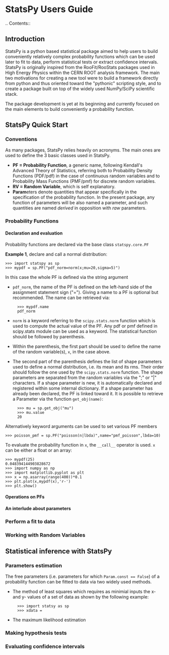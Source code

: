 StatsPy Users Guide
===================

.. Contents::

## Introduction

StatsPy is a python based statistical package aimed to help users to build conveniently relatively complex probability functions which can be used later to fit to data, perform statistical tests or extract confidence intervals. StatsPy is originally inspired from the RooFit/RooStats packages used in High Energy Physics within the CERN ROOT analysis framework. The main two motivations for creating a new tool were to build a framework directly from python and thus oriented toward the "pythonic" scripting style, and to create a package built on top of the widely used NumPy/SciPy scientific stack.

The package development is yet at its beginning and currently focused on the main elements to build conveniently a probability function. 

## StatsPy Quick Start

### Conventions

As many packages, StatsPy relies heavily on acronyms. The main ones are used to define the 3 basic classes used in StatsPy.

* **PF = Probability Function**, a generic name, following Kendall's Advanced Theory of Statistics, referring both to Probability Density Functions (PDF/pdf) in the case of continuous random variables and to Probability Mass Functions (PMF/pmf) for discrete random variables.
* **RV = Random Variable**, which is self explanatory.
* **Param**eters denote quantities that appear specifically in the specification of the probability function. In the present package, any function of parameters will be also named a parameter, and such quantities are named *derived* in opposition with *raw* parameters.

### Probability Functions

#### Declaration and evaluation

Probability functions are declared via the base class `statspy.core.PF`

**Example 1**, declare and call a normal distribution:

    >>> import statspy as sp
    >>> mypdf = sp.PF("pdf_norm=norm(x;mu=20,sigma=5)")

In this case the whole PF is defined via the string argument

* `pdf_norm`, the name of the PF is defined on the left-hand side of the assignment statement sign ("="). Giving a name to a PF is optional but recommended. The name can be retrieved via:

        >>> mypdf.name
        pdf_norm

* `norm` is a keyword referring to the `scipy.stats.norm` function which is used to compute the actual value of the PF. Any pdf or pmf defined in scipy.stats module can be used as a keyword. The statistical function should be followed by parenthesis.
* Within the parenthesis, the first part should be used to define the name of the random variable(s), `x`, in the case above.
* The second part of the parenthesis defines the list of shape parameters used to define a normal distribution, i.e. its mean and its rms. Their order should follow the one used by the `scipy.stats.norm` function. The shape parameters are separated from the random variables via the ";" or "|" characters. If a shape parameter is new, it is automatically declared and registered within some internal dictionary. If a shape parameter has already been declared, the PF is linked toward it. It is possible to retrieve a Parameter via the function `get_obj(name)`:

        >>> mu = sp.get_obj("mu")
        >>> mu.value
        20

Alternatively keyword arguments can be used to set various PF members

    >>> poisson_pmf = sp.PF("poisson(n|lbda)",name="pmf_poisson",lbda=10)

To evaluate the probability function in `x`, the `__call__` operator is used. `x` can be either a float or an array:

    >>> mypdf(25)
    0.048394144903828672
    >>> import numpy as np
    >>> import matplotlib.pyplot as plt
    >>> x = np.asarray(range(400))*0.1
    >>> plt.plot(x,mypdf(x),'r-')
    >>> plt.show()

#### Operations on PFs

#### An interlude about parameters

### Perform a fit to data

### Working with Random Variables

## Statistical inference with StatsPy

### Parameters estimation

The free parameters (i.e. parameters for which `Param.const == False`) of a probability function can be fitted to data via two widely used methods.

* The method of least squares which requires as minimial inputs the x- and y- values of a set of data as shown by the following example:

        >>> import statsy as sp
        >>> xdata = 

* The maximum likelihood estimation

### Making hypothesis tests

### Evaluating confidence intervals
